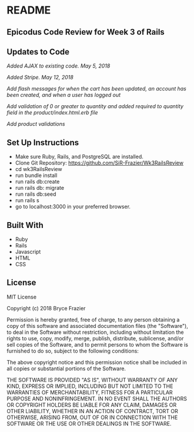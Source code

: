 # README

## Epicodus Code Review for Week 3 of Rails

## Updates to Code

_Added AJAX to existing code. May 5, 2018_

_Added Stripe. May 12, 2018_

_Add flash messages for when the cart has been updated, an account has been created, and when a user has logged out_

_Add validation of 0 or greater to quantity and added required to quantity field in the product/index.html.erb file_

_Add product validations_



## Set Up Instructions

* Make sure Ruby, Rails, and PostgreSQL are installed.
* Clone Git Repository: https://github.com/SiR-Frazier/Wk3RailsReview
* cd wk3RailsReview
* run bundle install
* run rails db:create
* run rails db: migrate
* run rails db:seed
* run rails s
* go to localhost:3000 in your preferred browser.

## Built With
* Ruby
* Rails
* Javascript
* HTML
* CSS


## License

MIT License

Copyright (c) 2018 Bryce Frazier

Permission is hereby granted, free of charge, to any person obtaining a copy of this software and associated documentation files (the "Software"), to deal in the Software without restriction, including without limitation the rights to use, copy, modify, merge, publish, distribute, sublicense, and/or sell copies of the Software, and to permit persons to whom the Software is furnished to do so, subject to the following conditions:

The above copyright notice and this permission notice shall be included in all copies or substantial portions of the Software.

THE SOFTWARE IS PROVIDED "AS IS", WITHOUT WARRANTY OF ANY KIND, EXPRESS OR IMPLIED, INCLUDING BUT NOT LIMITED TO THE WARRANTIES OF MERCHANTABILITY, FITNESS FOR A PARTICULAR PURPOSE AND NONINFRINGEMENT. IN NO EVENT SHALL THE AUTHORS OR COPYRIGHT HOLDERS BE LIABLE FOR ANY CLAIM, DAMAGES OR OTHER LIABILITY, WHETHER IN AN ACTION OF CONTRACT, TORT OR OTHERWISE, ARISING FROM, OUT OF OR IN CONNECTION WITH THE SOFTWARE OR THE USE OR OTHER DEALINGS IN THE SOFTWARE.
